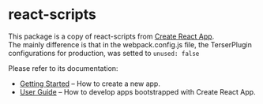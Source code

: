 # react-scripts

This package is a copy of react-scripts from [Create React App](https://github.com/facebook/create-react-app).<br>
The mainly difference is that in the webpack.config.js file, the TerserPlugin configurations for production, was setted to ```unused: false```

Please refer to its documentation:

- [Getting Started](https://facebook.github.io/create-react-app/docs/getting-started) – How to create a new app.
- [User Guide](https://facebook.github.io/create-react-app/) – How to develop apps bootstrapped with Create React App.
